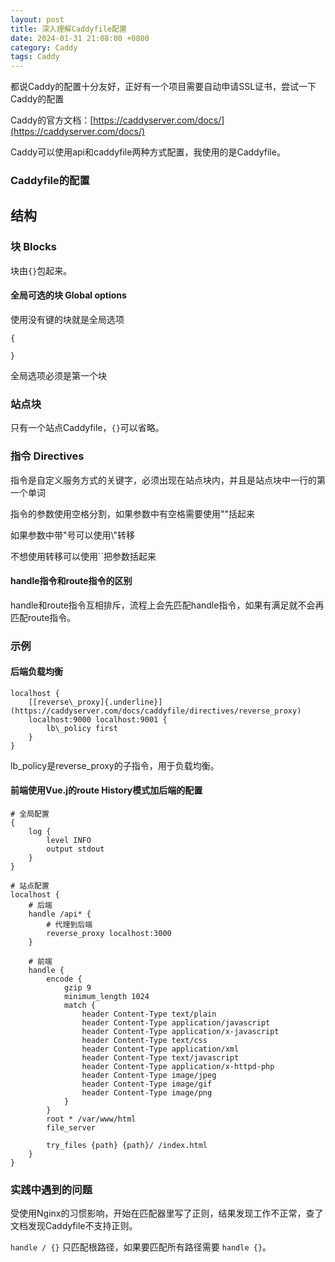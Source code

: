 ```yaml
---
layout: post
title: 深入理解Caddyfile配置
date: 2024-01-31 21:08:00 +0800
category: Caddy
tags: Caddy
---
```

都说Caddy的配置十分友好，正好有一个项目需要自动申请SSL证书，尝试一下Caddy的配置

Caddy的官方文档：[https://caddyserver.com/docs/](https://caddyserver.com/docs/)

Caddy可以使用api和caddyfile两种方式配置，我使用的是Caddyfile。

### Caddyfile的配置

结构
----

### 块 Blocks

块由`{}`包起来。

#### 全局可选的块 Global options

使用没有键的块就是全局选项

```caddy
{

}
```

全局选项必须是第一个块

### 站点块

只有一个站点Caddyfile，`{}`可以省略。

### 指令 Directives

指令是自定义服务方式的关键字，必须出现在站点块内，并且是站点块中一行的第一个单词

指令的参数使用空格分割，如果参数中有空格需要使用""括起来

如果参数中带"号可以使用\\"转移

不想使用转移可以使用\`\`把参数括起来

#### handle指令和route指令的区别

handle和route指令互相排斥，流程上会先匹配handle指令，如果有满足就不会再匹配route指令。

### 示例

#### 后端负载均衡

```caddy
localhost {
    [[reverse\_proxy]{.underline}](https://caddyserver.com/docs/caddyfile/directives/reverse_proxy)
    localhost:9000 localhost:9001 {
        lb\_policy first
    }
}
```

lb\_policy是reverse\_proxy的子指令，用于负载均衡。

#### 前端使用Vue.j的route History模式加后端的配置

```caddy
# 全局配置
{
    log {
        level INFO
        output stdout
    }
}

# 站点配置
localhost {
    # 后端
    handle /api* {
        # 代理到后端
        reverse_proxy localhost:3000
    }

    # 前端
    handle {
        encode {
            gzip 9
            minimum_length 1024
            match {
                header Content-Type text/plain
                header Content-Type application/javascript
                header Content-Type application/x-javascript
                header Content-Type text/css
                header Content-Type application/xml
                header Content-Type text/javascript
                header Content-Type application/x-httpd-php
                header Content-Type image/jpeg
                header Content-Type image/gif
                header Content-Type image/png
            }
        }
        root * /var/www/html
        file_server

        try_files {path} {path}/ /index.html
    }
}
```

### 实践中遇到的问题

受使用Nginx的习惯影响，开始在匹配器里写了正则，结果发现工作不正常，查了文档发现Caddyfile不支持正则。

`handle / {}` 只匹配根路径，如果要匹配所有路径需要 `handle {}`。
